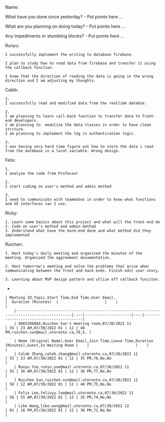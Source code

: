 Name: 

What have you done since yesterday?
	- Put points here ...

What are you planning on doing today?
	- Put points here ...

Any impediments or stumbling blocks?
	- Put points here ...

Runyu:
	
	I successfully implement the writing to database firebase.
	
	I plan to study how to read data from firebase and transfer it using the callback function.
	
	I knew that the direction of reading the data is going in the wrong direction and I am adjusting my thoughts.
	
Caleb:
	
	1.
	I successfully read and modified data from the realtime databse.
	
	2.
	I am planning to learn call-back function to transfer data to front-end developers.
	I am planning to  modulize the data classes in order to have clean strcture.
	I am planning to implement the log in authentication logic.
	
	3.
	I was having very hard time figure out how to store the data i read from the datebase in a local variable. Wrong design.

Felix:

	1. 
	I analyze the code from Professor
	
	2. 
	I start coding on user's method and admin method
	
	3. 
	I need to communicate with teammates in order to know what functions and UI interfaces can I use.
	
	
Ricky:

	1. Learn some basics about this project and what will the front-end do
	2. Code on user's method and admin method
	3. Understand what have the back-end done and what method did they implemented
	
Ruichen:

	1. Host today's daily meeting and organized the minutes of the meeting. Organized the aggreement documentation.
	
	2. Host tomorrow's meeting and solve the problems that arise when communicating between the front and back ends. Finish edit user story.
	
	3. Learning about MVP design pattern and utlize off callback funciton.
	
-

	| Meeting ID,Topic,Start Time,End Time,User Email,                                             |  Duration (Minutes)  |                     |    |                                          	|
		|-----------------------------------------------------------------------------------------------|----|---------------------|----|------------------------------------------|
		| 6865396884,Ruichen Sun's meeting room,07/30/2022 11                                          | 55 | 23 AM,07/30/2022 01 | 12 | 40 PM,ruichen.sun@mail.utoronto.ca,78,5, |

		| Name (Original Name),User Email,Join Time,Leave Time,Duration (Minutes),Guest,In Waiting Room |    |                     |    |                                          |
		| Caleb Zhang,caleb.zhang@mail.utoronto.ca,07/30/2022 11                                        | 55 | 23 AM,07/30/2022 01 | 12 | 35 PM,78,No,No                           |
		| Runyu Yue,runyu.yue@mail.utoronto.ca,07/30/2022 11                                            | 55 | 36 AM,07/30/2022 01 | 12 | 36 PM,77,No,No                           |
		| Ruichen Sun,ruichen.sun@mail.utoronto.ca,07/30/2022 11                                        | 58 | 12 AM,07/30/2022 01 | 12 | 40 PM,75,No,No                           |
		| Felix Lee,felixyy.lee@mail.utoronto.ca,07/30/2022 11                                          | 58 | 55 AM,07/30/2022 01 | 12 | 35 PM,74,No,No                           |
		| Like Wang,like.wang@mail.utoronto.ca,07/30/2022 12                                            | 01 | 16 PM,07/30/2022 01 | 12 | 38 PM,72,No,No                           |
